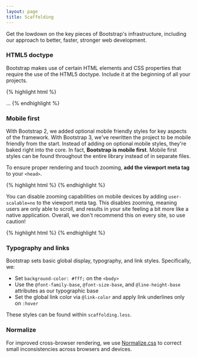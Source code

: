 ```yaml
---
layout: page
title: Scaffolding
---
```


Get the lowdown on the key pieces of Bootstrap's infrastructure, including our approach to better, faster, stronger web development.

### HTML5 doctype

Bootstrap makes use of certain HTML elements and CSS properties that require the use of the HTML5 doctype. Include it at the beginning of all your projects.

{% highlight html %}
<!DOCTYPE html>
<html lang="en">
  ...
</html>
{% endhighlight %}

### Mobile first

With Bootstrap 2, we added optional mobile friendly styles for key aspects of the framework. With Bootstrap 3, we've rewritten the project to be mobile friendly from the start. Instead of adding on optional mobile styles, they're baked right into the core. In fact, **Bootstrap is mobile first**. Mobile first styles can be found throughout the entire library instead of in separate files.

To ensure proper rendering and touch zooming, **add the viewport meta tag** to your `<head>`.

{% highlight html %}
<meta name="viewport" content="width=device-width, initial-scale=1">
{% endhighlight %}

You can disable zooming capabilities on mobile devices by adding `user-scalable=no` to the viewport meta tag. This disables zooming, meaning users are only able to scroll, and results in your site feeling a bit more like a native application. Overall, we don't recommend this on every site, so use caution!

{% highlight html %}
<meta name="viewport" content="width=device-width, initial-scale=1, maximum-scale=1, user-scalable=no">
{% endhighlight %}

### Typography and links

Bootstrap sets basic global display, typography, and link styles. Specifically, we:

- Set `background-color: #fff;` on the `<body>`
- Use the `@font-family-base`, `@font-size-base`, and `@line-height-base` attributes as our typographic base
- Set the global link color via `@link-color` and apply link underlines only on `:hover`

These styles can be found within `scaffolding.less`.

### Normalize

For improved cross-browser rendering, we use [Normalize.css](http://necolas.github.io/normalize.css/) to correct small inconsistencies across browsers and devices.
